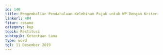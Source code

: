 ```yaml
---
id: 140
title: Pengembalian Pendahuluan Kelebihan Pajak untuk WP Dengan Kriteria Tertentu (tidak berlaku)
linkurl: 404
fitur: resume
category: kup
topik: Restitusi
subtopik: Ketentuan Lama
type: word
tgl: 11 Desember 2019
---
```


